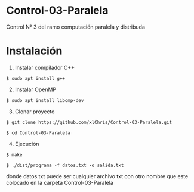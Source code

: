 # Control-03-Paralela
Control N° 3 del ramo computación paralela y distribuda

# Instalación

1. Instalar compilador C++

```$ sudo apt install g++```

2. Instalar OpenMP

```$ sudo apt install libomp-dev```

3. Clonar proyecto

```$ git clone https://github.com/xlChris/Control-03-Paralela.git```

```$ cd Control-03-Paralela```

4. Ejecución

```$ make```

```$ ./dist/programa -f datos.txt -o salida.txt```

donde datos.txt puede ser cualquier archivo txt con otro nombre que este colocado en la carpeta Control-03-Paralela
